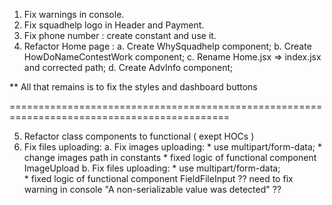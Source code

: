 1. Fix warnings in console.
2. Fix squadhelp logo in Header and Payment.
3. Fix phone number : create constant and use it.
4. Refactor Home page : 
    a. Create WhySquadhelp component;
    b. Create HowDoNameContestWork component;
    c. Rename Home.jsx => index.jsx and corrected path;
    d. Create AdvInfo component;

** All that remains is to fix the styles and dashboard buttons

============================================================================================

5. Refactor class components to functional ( exept HOCs )
6. Fix files uploading:
    a. Fix images uploading:
        * use multipart/form-data;
        * change images path in constants
        * fixed logic of functional component ImageUpload
    b. Fix files uploading:
        * use multipart/form-data;  
        * fixed logic of functional component FieldFileInput
        ?? need to fix warning in console "A non-serializable value was detected" ?? 